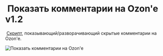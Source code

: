 # &nbsp;Показать комментарии на Ozon'e v1.2
&nbsp;[Скрипт](https://raw.githubusercontent.com/XX-J/Show-comments-on-Ozon/main/Show%20comments%20on%20Ozon.user.js), показывающий/разворачивающий скрытые комментарии на Ozon'e.

![Показать комментарии на Ozon'e](https://github.com/XX-J/Show-comments-on-Ozon/assets/17948007/0d767ce3-42d5-4226-b538-1e6730f06365)
